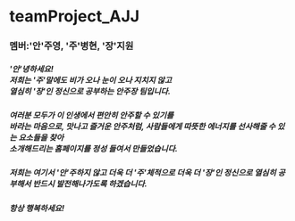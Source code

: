 # teamProject_AJJ

### 멤버:'안'주영, '주'병현, '장'지원

##### '안'녕하세요!<br>저희는 '주'말에도 비가 오나 눈이 오나 지치지 않고<br>열심히 '장'인 정신으로 공부하는 안주장 팀입니다.
##### 여러분 모두가 이 인생에서 편안히 안주할 수 있기를<br>바라는 마음으로, 맛나고 즐거운 안주처럼, 사람들에게 따뜻한 에너지를 선사해줄 수 있는 요소들을 찾아<br>소개해드리는 홈페이지를 정성 들여서 만들었습니다.
##### 저희는 여기서 '안'주하지 않고 더욱 더 '주'체적으로 더욱 더 '장'인 정신으로 열심히 공부해서 반드시 발전해나가도록 하겠습니다.
##### 항상 행복하세요!